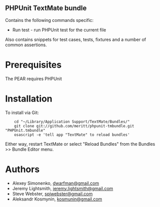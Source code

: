 PHPUnit TextMate bundle
--------------------

Contains the following commands specific:

* Run test - run PHPUnit test for the current file

Also contains snippets for test cases, tests, fixtures and a number of common assertions.

Prerequisites
=============

The PEAR requires PHPUnit

Installation
============

To install via Git:

		cd "~/Library/Application Support/TextMate/Bundles/"
		git clone git://github.com/meritt/phpunit-tmbundle.git "PHPUnit.tmbundle"
		osascript -e 'tell app "TextMate" to reload bundles'

Either way, restart TextMate or select "Reload Bundles" from the Bundles >> Bundle Editor menu.

Authors
=======

* Alexey Simonenko, dwarfman@gmail.com
* Jeremy Lightsmith, jeremy.lightsmith@gmail.com
* Steve Webster, spjwebster@gmail.com
* Aleksandr Kosmynin, kosmunin@gmail.com